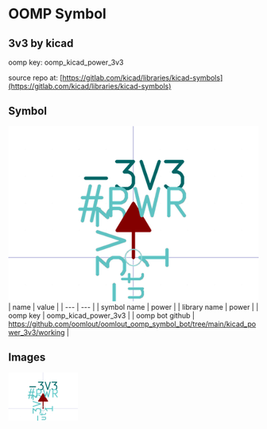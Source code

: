 # OOMP Symbol  
## 3v3  by kicad  
  
oomp key: oomp_kicad_power_3v3  
  
source repo at: [https://gitlab.com/kicad/libraries/kicad-symbols](https://gitlab.com/kicad/libraries/kicad-symbols)  
## Symbol  
  
[![working.png](working_600.png)](working.png)  
| name | value | 
| --- | --- | 
| symbol name | power | 
| library name | power | 
| oomp key | oomp_kicad_power_3v3 | 
| oomp bot github | https://github.com/oomlout/oomlout_oomp_symbol_bot/tree/main/kicad_power_3v3/working | 
## Images  
  
[![working.png](working_140.png)](working.png)  
